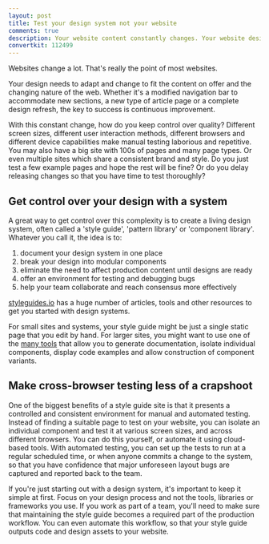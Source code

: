 ```yaml
---
layout: post
title: Test your design system not your website
comments: true
description: Your website content constantly changes. Your website design may change almost as frequently. How do you keep quality high and your bug count low with all this change going on? The answer is to maintain a style guide site which has comprehensive examples of every component on your website
convertkit: 112499
---
```


Websites change a lot. That's really the point of most websites.

Your design needs to adapt and change to fit the content on offer and the changing nature of the web. Whether it's a modified navigation bar to accommodate new sections, a new type of article page or a complete design refresh, the key to success is continuous improvement.

With this constant change, how do you keep control over quality? Different screen sizes, different user interaction methods, different browsers and different device capabilities make manual testing laborious and repetitive. You may also have a big site with 100s of pages and many page types. Or even multiple sites which share a consistent brand and style. Do you just test a few example pages and hope the rest will be fine? Or do you delay releasing changes so that you have time to test thoroughly?

## Get control over your design with a system

A great way to get control over this complexity is to create a living design system, often called a 'style guide', 'pattern library' or 'component library'. Whatever you call it, the idea is to:

1. document your design system in one place
2. break your design into modular components
3. eliminate the need to affect production content until designs are ready
4. offer an environment for testing and debugging bugs
5. help your team collaborate and reach consensus more effectively

[styleguides.io](http://styleguides.io) has a huge number of articles, tools and other resources to get you started with design systems.

For small sites and systems, your style guide might be just a single static page that you edit by hand. For larger sites, you might want to use one of the [many tools](http://styleguides.io/tools.html) that allow you to generate documentation, isolate individual components, display code examples and allow construction of component variants.

## Make cross-browser testing less of a crapshoot

One of the biggest benefits of a style guide site is that it presents a controlled and consistent environment for manual and automated testing. Instead of finding a suitable page to test on your website, you can isolate an individual component and test it at various screen sizes, and across different browsers. You can do this yourself, or automate it using cloud-based tools. With automated testing, you can set up the tests to run at a regular scheduled time, or when anyone commits a change to the system, so that you have confidence that major unforeseen layout bugs are captured and reported back to the team.

If you're just starting out with a design system, it's important to keep it simple at first. Focus on your design process and not the tools, libraries or frameworks you use. If you work as part of a team, you'll need to make sure that maintaining the style guide becomes a required part of the production workflow. You can even automate this workflow, so that your style guide outputs code and design assets to your website.
